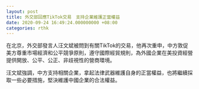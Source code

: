 ```yaml
---
layout: post
title: 外交部回應TikTok交易　支持企業維護正當權益
date: 2020-09-24 16:49:24.000000000 +08:00
categories: rthk
---
```


在北京，外交部發言人汪文斌被問到有關TikTok的交易，他再次重申，中方敦促美方尊重市場經濟和公平競爭原則，遵守國際經貿規則，為外國企業在美投資經營提供開放、公平、公正、非歧視性的營商環境。

汪文斌強調，中方支持相關企業，拿起法律武器維護自身的正當權益，也將繼續採取一些必要措施，堅決維護中國企業的合法權益。
